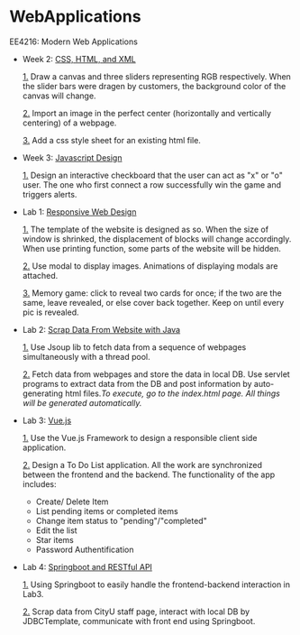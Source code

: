 # WebApplications
EE4216: Modern Web Applications


+ Week 2: [CSS, HTML, and XML](./CSS_HTML_XML/)
  
  [1.](./CSS_HTML_XML/CanvasWithThreeSliders.html) Draw a canvas and three sliders representing RGB respectively. When the slider bars were dragen by customers, the background color of the canvas will change.
  
  [2.](./CSS_HTML_XML/PerfectCenterAPicture) Import an image in the perfect center (horizontally and vertically centering) of a webpage.
  
  [3.](./CSS_HTML_XML/selector.css) Add a css style sheet for an existing html file.

+ Week 3: [Javascript Design](./Javascript_design/)

  [1.](./Javascript_design/tic-tac-toe.html) Design an interactive checkboard that the user can act as "x" or "o" user. The one who first connect a row successfully win the game and triggers alerts.
  
+ Lab 1: [Responsive Web Design](./Responsive_web_design/)

  [1.](./Responsive_web_design/Selector_and_Media_query.html) The template of the website is designed as so. When the size of window is shrinked, the displacement of blocks will change accordingly. When use printing function, some parts of the website will be hidden.
  
  [2.](./Responsive_web_design/modal.html) Use modal to display images. Animations of displaying modals are attached.

  [3.](./Find_Pairs_Memory_Game/index.html) Memory game: click to reveal two cards for once; if the two are the same, leave revealed, or else cover back together. Keep on until every pic is revealed.

+ Lab 2: [Scrap Data From Website with Java](./Web_scrapper)

  [1.](./Web_scrapper/ExecutorServiceRetreaver.java) Use Jsoup lib to fetch data from a sequence of webpages simultaneously with a thread pool.
  
  [2.](./Web_scrapper/PostServlet.java) Fetch data from webpages and store the data in local DB. Use servlet programs to extract data from the DB and post information by auto-generating html files.*To execute, go to the index.html page. All things will be generated automatically.*

+ Lab 3: [Vue.js](./Vue)

  [1.](https://codepen.io/tianxigao2/pen/oNXMrey) Use the Vue.js Framework to design a responsible client side application.
  
  [2.](./Vue/ToDoList) Design a To Do List application. All the work are synchronized between the frontend and the backend. The functionality of the app includes:
    + Create/ Delete Item
    + List pending items or completed items
    + Change item status to "pending"/"completed"
    + Edit the list
    + Star items
    + Password Authentification
    
+ Lab 4: [Springboot and RESTful API](./Spring)

  [1.](./Spring/imdb) Using Springboot to easily handle the frontend-backend interaction in Lab3.
  
  [2.](./Spring/staff-api) Scrap data from CityU staff page, interact with local DB by JDBCTemplate, communicate with front end using Springboot.
